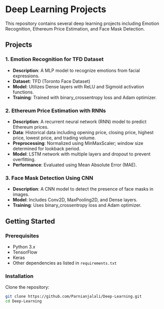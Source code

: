 # Deep Learning Projects

This repository contains several deep learning projects including Emotion Recognition, Ethereum Price Estimation, and Face Mask Detection.

## Projects

### 1. Emotion Recognition for TFD Dataset
- **Description**: A MLP model to recognize emotions from facial expressions.
- **Dataset**: TFD (Toronto Face Dataset)
- **Model**: Utilizes Dense layers with ReLU and Sigmoid activation functions.
- **Training**: Trained with binary_crossentropy loss and Adam optimizer.

### 2. Ethereum Price Estimation with RNNs
- **Description**: A recurrent neural network (RNN) model to predict Ethereum prices.
- **Data**: Historical data including opening price, closing price, highest price, lowest price, and trading volume.
- **Preprocessing**: Normalized using MinMaxScaler; window size determined for lookback period.
- **Model**: LSTM network with multiple layers and dropout to prevent overfitting.
- **Performance**: Evaluated using Mean Absolute Error (MAE).

### 3. Face Mask Detection Using CNN
- **Description**: A CNN model to detect the presence of face masks in images.
- **Model**: Includes Conv2D, MaxPooling2D, and Dense layers.
- **Training**: Uses binary_crossentropy loss and Adam optimizer.

## Getting Started

### Prerequisites
- Python 3.x
- TensorFlow
- Keras
- Other dependencies as listed in `requirements.txt`

### Installation
Clone the repository:
```bash
git clone https://github.com/Parnianjalali/Deep-Learning.git
cd Deep-Learning
